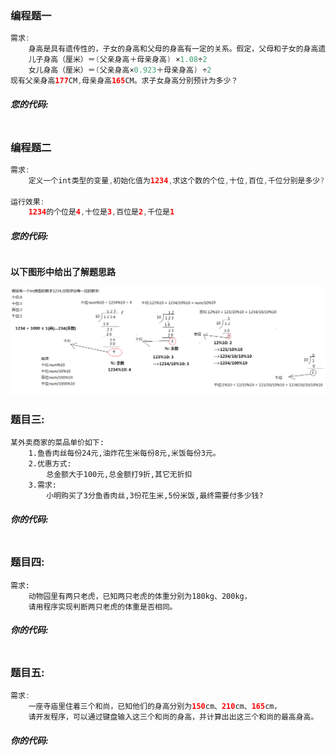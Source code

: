 ### 编程题一

```java
需求:
	身高是具有遗传性的，子女的身高和父母的身高有一定的关系。假定，父母和子女的身高遗传关系如下：
	儿子身高（厘米）＝(父亲身高＋母亲身高) ×1.08÷2
	女儿身高（厘米）＝(父亲身高×0.923＋母亲身高) ÷2
现有父亲身高177CM,母亲身高165CM。求子女身高分别预计为多少？
```



##### 您的代码:

```java

```



### 编程题二

```java
需求:
	定义一个int类型的变量,初始化值为1234,求这个数的个位,十位,百位,千位分别是多少?
        
运行效果:
	1234的个位是4,十位是3,百位是2,千位是1
```



##### 您的代码:

```java

```

**以下图形中给出了解题思路**

![1596528591750](img/1596528591750.png)

### 题目三:

```
某外卖商家的菜品单价如下:
    1.鱼香肉丝每份24元,油炸花生米每份8元,米饭每份3元。
    2.优惠方式:
        总金额大于100元,总金额打9折,其它无折扣        
    3.需求:
        小明购买了3分鱼香肉丝,3份花生米,5份米饭,最终需要付多少钱?
```



##### 你的代码:

```java

```



### 题目四:

```
需求:
	动物园里有两只老虎，已知两只老虎的体重分别为180kg、200kg，
	请用程序实现判断两只老虎的体重是否相同。
```



##### 你的代码:

```java

```



### 题目五:

```java
需求:
	一座寺庙里住着三个和尚，已知他们的身高分别为150cm、210cm、165cm，
    请开发程序，可以通过键盘输入这三个和尚的身高，并计算出出这三个和尚的最高身高。
```



##### 你的代码:

```java

```



